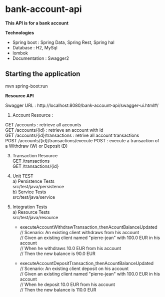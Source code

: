 # bank-account-api
<b> This API is for a bank account </b>

<b> Technologies </b>
- Spring boot : Spring Data, Spring Rest, Spring hal  
- Database : H2, MySql
- lombok
- Documentation : Swagger2  

## Starting the application    
   mvn spring-boot:run
  
   
<b>Resource API </b>

Swagger URL : http://localhost:8080/bank-account-api/swagger-ui.html#/

1) Account Resource :

GET /accounts	: retrieve all accounts    
GET /accounts/{id}	: retrieve an account with id   
GET /accounts/{id}/transactions	: retrive all account transactions   
POST /accounts/{id}/transactions/execute	POST : execute a transaction of a Withdraw (W) or Deposit (D)  

3) Transaction Resource  
GET /transactions  
GET /transactions/{id}    	

1) Unit TEST  
a) Persistence Tests  
  src/test/java/persistence  
  b) Service Tests  
  src/test/java/service  
2) Integration Tests  
a) Resource Tests    
   src/test/java/resource  
    * executeAccountWithdrawTransaction_thenAcountBalanceUpdated  
       // Scenario: An existing client withdraws from his account  
	     // Given an existing client named "pierre-jean" with 100.0 EUR in his account  
	     // When he withdraws 10.0 EUR from his account  
	     // Then the new balance is 90.0 EUR  
   
    * executeAccountDepositTransaction_thenAcountBalanceUpdated  
       // Scenario: An existing client deposit on his account  
	     // Given an existing client named "pierre-jean" with 100.0 EUR in his account  
	     // When he deposit 10.0 EUR from his account  
	     // Then the new balance is 110.0 EUR  
    
